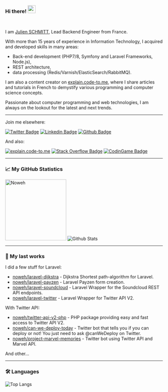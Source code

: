 ### Hi there! <img src="https://media.giphy.com/media/hvRJCLFzcasrR4ia7z/giphy.gif" width="25">

<br>

I am [Julien SCHMITT](https://twitter.com/Noweh95), Lead Backend Engineer from France.

With more than 15 years of experience in Information Technology, I acquired and developed skills in many areas:
 - Back-end development (PHP7/8, Symfony and Laravel Frameworks, Node.js),
 - REST architecture,
 - data processing (Redis/Varnish/ElasticSearch/RabbitMQ).

I am also a content creator on [explain.code-to.me](https://explain.code-to.me/), where I share articles and tutorials in French to demystify various programming and computer science concepts.

Passionate about computer programming and web technologies, I am always on the lookout for the latest and next trends.

---

Join me elsewhere:

[![Twitter Badge](https://img.shields.io/badge/-Noweh95-00acee?style=flat&logo=twitter&logoColor=white&link=https://twitter.com/Noweh95/)](https://www.twitter.com/Noweh95/)
[![Linkedin Badge](https://img.shields.io/badge/-jschmitt-0072b1?style=flat&logo=Linkedin&logoColor=white&link=https://www.linkedin.com/in/jschmitt95/?locale=en_US)](https://www.linkedin.com/in/julien-schmitt-backend-developer/?locale=en_US)
[![Github Badge](https://img.shields.io/badge/-noweh-grey?style=flat&logo=github&logoColor=white&link=https://github.com/noweh/)](https://www.github.com/noweh/)

And also:

[![explain.code-to.me](https://custom-icon-badges.demolab.com/badge/explain.code--to.me-grey?style=flat&logo=explain-code&logoColor=white)](https://explain.code-to.me/)
[![Stack Overflow Badge](https://img.shields.io/badge/-Stackoverflow-00acee?style=fla&message=Stack+Overflow&color=F58025&logo=Stack+Overflow&logoColor=FFFFFF&link=https://stackoverflow.com/users/5320614/noweh5)](https://stackoverflow.com/users/5320614/noweh)
[![CodinGame Badge](https://img.shields.io/badge/-CodinGame-00acee?style=flat&color=222222&logo=CodinGame&logoColor=F2BB13&link=https://www.codingame.com/profile/de68c0a539716cbb68b4d0b4a184a9b16062105)](https://www.codingame.com/profile/de68c0a539716cbb68b4d0b4a184a9b16062105)

---

### 📈 My GitHub Statistics

<div align="left">
  <img src="https://user-images.githubusercontent.com/11422029/173511097-0b40fc56-7a51-44ce-b4c1-d944250adc23.gif" alt="Noweh" height="195"/>  
  <img src="https://github-readme-stats.vercel.app/api?username=noweh&show_icons=true&theme=graywhite" alt="Github Stats" />
</div>

---

### 🔭 My last works

I did a few stuff for Laravel:

- [noweh/laravel-dijkstra](https://github.com/noweh/laravel-dijkstra) - Dijkstra Shortest path-algorithm for Laravel.
- [noweh/laravel-payzen](https://github.com/noweh/laravel-payzen) - Laravel Payzen form creation.
- [noweh/laravel-soundcloud](https://github.com/noweh/laravel-soundcloud) - Laravel Wrapper for the Soundcloud REST API endpoints.
- [noweh/laravel-twitter](https://github.com/noweh/laravel-twitter) - Laravel Wrapper for Twitter API V2.

With Twitter API:

- [noweh/twitter-api-v2-php](https://github.com/noweh/twitter-api-v2-php) - PHP package providing easy and fast access to Twitter API V2.
- [noweh/can-we-deploy-today](https://github.com/noweh/can-we-deploy-today) - Twitter bot that tells you if you can deploy or not! You just need to ask @canWeDeploy on Twitter.
- [noweh/project-marvel-memories](https://github.com/noweh/project-marvel-memories) - Twitter bot using Twitter API and Marvel API.

And other...

---

### 🛠 Languages

![Top Langs](https://github-readme-stats.vercel.app/api/top-langs/?username=noweh&layout=compact)


<!--
**noweh/noweh** is a ✨ _special_ ✨ repository because its `README.md` (this file) appears on your GitHub profile.

Here are some ideas to get you started:

- 🔭 I’m currently working on ...
- 🌱 I’m currently learning ...
- 👯 I’m looking to collaborate on ...
- 🤔 I’m looking for help with ...
- 💬 Ask me about ...
- 📫 How to reach me: ...
- 😄 Pronouns: ...
- ⚡ Fun fact: ...
-->
